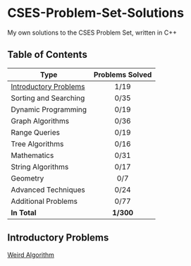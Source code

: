 # CSES-Problem-Set-Solutions
My own solutions to the CSES Problem Set, written in C++
## Table of Contents
|         Type          | Problems Solved |
|-----------------------|:---------------:|
| [Introductory Problems](https://github.com/itsLeorium/CSES-Problem-Set-Solutions/main/README.md#introductory-problems) |      1/19       |
| Sorting and Searching |      0/35       |
| Dynamic Programming   |      0/19       |
| Graph Algorithms      |      0/36       |
| Range Queries         |      0/19       |
| Tree Algorithms       |      0/16       |
| Mathematics           |      0/31       |
| String Algorithms     |      0/17       |
| Geometry              |       0/7       |
| Advanced Techniques   |      0/24       |
| Additional Problems   |      0/77       |
| **In Total**          |    **1/300**    |
## Introductory Problems
[Weird Algorithm](/Introductory%20Problems/Weird%20Algorithm.cpp)
